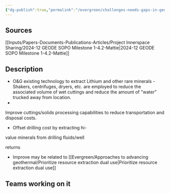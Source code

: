 ```yaml
---
{"dg-publish":true,"permalink":"/evergreen/challenges-needs-gaps-in-geothermal/improve-cuttings-solids-processing-capabilities/","tags":["need"]}
---
```


## Sources
[[Inputs/Papers-Documents-Publications-Articles/Project Innerspace Sharing/2024-12 GEODE SOPO Milestone 1-4.2-Mattie\|2024-12 GEODE SOPO Milestone 1-4.2-Mattie]]

## Description

- O&G existing technology to extract Lithium and other rare minerals - Shakers, centrifuges, dryers, etc. are employed to reduce the associated volume of wet cuttings and reduce the amount of "water" trucked away from location.
- 
Improve cuttings/solids processing capabilities to reduce transportation and disposal costs. 

- Offset drilling cost by extracting hi-

value minerals from drilling fluids/well

returns

- Improve
may be related to [[Evergreen/Approaches to advancing geothermal/Prioritize resource extraction dual use\|Prioritize resource extraction dual use]]


## Teams working on it


